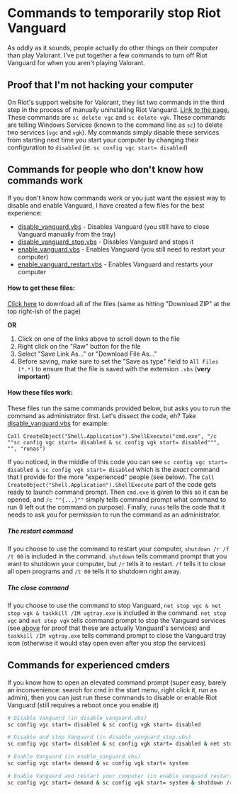 # Commands to temporarily stop Riot Vanguard

As oddly as it sounds, people actually do other things on their computer than play Valorant.
I've put together a few commands to turn off Riot Vanguard for when you aren't playing Valorant.

## Proof that I'm not hacking your computer
On Riot's support website for Valorant, they list two commands in the third step in the process of manually uninstalling Riot Vanguard.
[Link to the page.](https://support-valorant.riotgames.com/hc/en-us/articles/360044648213-Uninstalling-and-Disabling-Riot-Vanguard#manual-uninstall-guide-0-6)
These commands are `sc delete vgc` and `sc delete vgk`. These commands are telling Windows Services (known to the command line as `sc`) to delete two services (`vgc` and `vgk`).
My commands simply disable these services from starting next time you start your computer by changing their configuration to `disabled` (ie. `sc config vgc start= disabled`)

## Commands for people who don't know how commands work
If you don't know how commands work or you just want the easiest way to disable and enable Vanguard, I have created a few files for the best experience:

* [disable_vanguard.vbs](#file-disable_vanguard-vbs) - Disables Vanguard (you still have to close Vanguard manually from the tray)
* [disable_vanguard_stop.vbs](#file-disable_vanguard_stop-vbs) - Disables Vanguard and stops it
* [enable_vanguard.vbs](#file-enable_vanguard-vbs) - Enables Vanguard (you still need to restart your computer)
* [enable_vanguard_restart.vbs](#file-enable_vanguard_restart-vbs) - Enables Vanguard and restarts your computer

#### How to get these files:
[Click here](https://gist.github.com/AndrewMast/742ac7e07c37096017e907b0fd8ec7bb/archive/master.zip) to download all of the files (same as hitting "Download ZIP" at the top right-ish of the page)

__OR__

1. Click on one of the links above to scroll down to the file
2. Right click on the "Raw" button for the file
3. Select "Save Link As..." or "Download File As..."
4. Before saving, make sure to set the "Save as type" field to `All Files (*.*)` to ensure that the file is saved with the extension `.vbs` (__very important__)

#### How these files work:
These files run the same commands provided below, but asks you to run the command as administrator first. Let's dissect the code, eh?
Take [disable_vanguard.vbs](#file-disable_vanguard-vbs) for example:

`Call CreateObject("Shell.Application").ShellExecute("cmd.exe", "/c ""sc config vgc start= disabled & sc config vgk start= disabled""", "", "runas")`

If you noticed, in the middle of this code you can see `sc config vgc start= disabled & sc config vgk start= disabled`
which is the *exact* command that I provide for the more "experienced" people (see below). The `Call CreateObject("Shell.Application").ShellExecute` part
of the code gets ready to launch command prompt. Then `cmd.exe` is given to this so it can be opened, and `/c ""{...}""` simply tells command prompt what
command to run (I left out the command on purpose). Finally, `runas` tells the code that it needs to ask you for permission to run the command as an administrator.

##### The restart command
If you choose to use the command to restart your computer, `shutdown /r /f /t 00` is included in the command. `shutdown` tells command prompt that you want
to shutdown your computer, but `/r` tells it to restart. `/f` tells it to close all open programs and `/t 00` tells it to shutdown right away.

##### The close command
If you choose to use the command to stop Vanguard, `net stop vgc & net stop vgk & taskkill /IM vgtray.exe` is included in the command. `net stop vgc` and `net stop vgk`
tells command prompt to stop the Vanguard services (see [above](#proof-that-im-not-hacking-your-computer) for proof that these are actually Vanguard's services)
and `taskkill /IM vgtray.exe` tells command prompt to close the Vanguard tray icon (otherwise it would stay open even after you stop the services)

## Commands for experienced cmders
If you know how to open an elevated command prompt (super easy, barely an inconvenience: search for cmd in the start menu, right click it, run as admin),
then you can just run these commands to disable or enable Riot Vanguard (still requires a reboot once you enable it)

```bash
# Disable Vanguard (in disable_vanguard.vbs)
sc config vgc start= disabled & sc config vgk start= disabled

# Disable and stop Vanguard (in disable_vanguard_stop.vbs)
sc config vgc start= disabled & sc config vgk start= disabled & net stop vgc & net stop vgk & taskkill /IM vgtray.exe

# Enable Vanguard (in enable_vanguard.vbs)
sc config vgc start= demand & sc config vgk start= system

# Enable Vanguard and restart your computer (in enable_vanguard_restart.vbs)
sc config vgc start= demand & sc config vgk start= system & shutdown /r /f /t 00
```